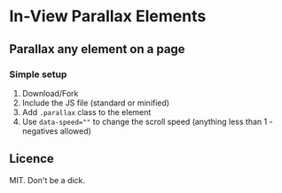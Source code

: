 # In-View Parallax Elements

## Parallax any element on a page

### Simple setup

1. Download/Fork
2. Include the JS file (standard or minified)
3. Add `.parallax` class to the element
4. Use `data-speed=""` to change the scroll speed (anything less than 1 - negatives allowed)

## Licence

MIT. Don't be a dick.